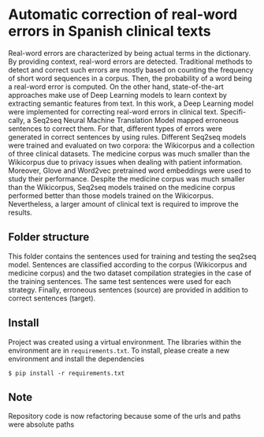 # Automatic correction of real-word errors in Spanish clinical texts
Real-word errors are characterized by being actual terms in the dictionary. By providing context, real-word errors are detected. Traditional methods to detect and correct such errors are mostly based on counting the frequency of short word sequences in a corpus. Then, the probability of a word being a real-word error is computed. On the other hand, state-of-the-art approaches make use of Deep Learning models to learn context by extracting semantic features from text. In this work, a Deep Learning model were implemented for correcting real-word errors in clinical text. Specifi-cally, a Seq2seq Neural Machine Translation Model mapped erroneous sentences to correct them. For that, different types of errors were generated in correct sentences by using rules. Different Seq2seq models were trained and evaluated on two corpora: the Wikicorpus and a collection of three clinical datasets. The medicine corpus was much smaller than the Wikicorpus due to privacy issues when dealing with patient information. Moreover, Glove and Word2vec pretrained word embeddings were used to study their performance. Despite the medicine corpus was much smaller than the Wikicorpus, Seq2seq models trained on the medicine corpus performed better than those models trained on the Wikicorpus. Nevertheless, a larger amount of clinical text is required to improve the results.


## Folder structure
This folder contains the sentences used for training and testing the seq2seq model. Sentences are classified according to the corpus (Wikicorpus and medicine corpus) and the two dataset compilation strategies in the case of the training sentences. The same test sentences were used for each strategy. Finally, erroneous sentences (source) are provided in addition to correct sentences (target). 


## Install
Project was created using a virtual environment. The libraries within the environment are in ```requirements.txt```. To install, please create a new environment and install the dependencies

```
$ pip install -r requirements.txt
```


## Note
Repository code is now refactoring because some of the urls and paths were absolute paths